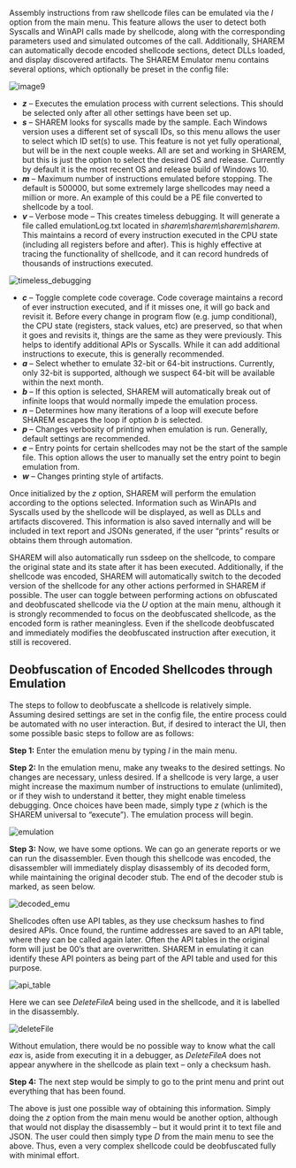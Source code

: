 Assembly instructions from raw shellcode files can be emulated via the _l_ option from the main menu. This feature allows the user to detect both Syscalls and WinAPI calls made by shellcode, along with the corresponding parameters used and simulated outcomes of the call. Additionally, SHAREM can automatically decode encoded shellcode sections, detect DLLs loaded, and display discovered artifacts. The SHAREM Emulator menu contains several options, which optionally be preset in the config file:

![image9](https://user-images.githubusercontent.com/114108866/191852961-980d91af-68de-4fc1-b702-ec606816d60a.png)

- **_z_** – Executes the emulation process with current selections. This should be selected only after all other settings have been set up. 
- **_s_** – SHAREM looks for syscalls made by the sample. Each Windows version uses a different set of syscall IDs, so this menu allows the user to select which ID set(s) to use. This feature is not yet fully operational, but will be in the next couple weeks. All are set and working in SHAREM, but this is just the option to select the desired OS and release. Currently by default it is the most recent OS and release build of Windows 10.
- **_m_** – Maximum number of instructions emulated before stopping. The default is 500000, but some extremely large shellcodes may need a million or more. An example of this could be a PE file converted to shellcode by a tool.
- **_v_** – Verbose mode – This creates timeless debugging. It will generate a file called emulationLog.txt located in _sharem\sharem\sharem\sharem_. This maintains a record of every instruction executed in the CPU state (including all registers before and after). This is highly effective at tracing the functionality of shellcode, and it can record hundreds of thousands of instructions executed.

![timeless_debugging](https://user-images.githubusercontent.com/114108866/191853970-63471126-9889-4940-a5f5-32fa2a1f2f4a.png)

- **_c_** – Toggle complete code coverage. Code coverage maintains a record of ever instruction executed, and if it misses one, it will go back and revisit it. Before every change in program flow (e.g. jump conditional), the CPU state (registers, stack values, etc) are preserved, so that when it goes and revisits it, things are the same as they were previously. This helps to identify additional APIs or Syscalls. While it can add additional instructions to execute, this is generally recommended.
- **_a_** – Select whether to emulate 32-bit or 64-bit instructions. Currently, only 32-bit is supported, although we suspect 64-bit will be available within the next month.
- **_b_** – If this option is selected, SHAREM will automatically break out of infinite loops that would normally impede the emulation process.
- **_n_** – Determines how many iterations of a loop will execute before SHAREM escapes the loop if option _b_ is selected.
- **_p_** – Changes verbosity of printing when emulation is run. Generally, default settings are recommended.
- _**_e_**_ – Entry points for certain shellcodes may not be the start of the sample file. This option allows the user to manually set the entry point to begin emulation from.
- **_w_** – Changes printing style of artifacts.

Once initialized by the _z_ option, SHAREM will perform the emulation according to the options selected. Information such as WinAPIs and Syscalls used by the shellcode will be displayed, as well as DLLs and artifacts discovered. This information is also saved internally and will be included in text report and JSONs generated, if the user “prints” results or obtains them through automation.

SHAREM will also automatically run ssdeep on the shellcode, to compare the original state and its state after it has been executed. Additionally, if the shellcode was encoded, SHAREM will automatically switch to the decoded version of the shellcode for any other actions performed in SHAREM if possible. The user can toggle between performing actions on obfuscated and deobfuscated shellcode via the _U_ option at the main menu, although it is strongly recommended to focus on the deobfuscated shellcode, as the encoded form is rather meaningless. Even if the shellcode deobfuscated and immediately modifies the deobfuscated instruction after execution, it still is recovered.

## Deobfuscation of Encoded Shellcodes through Emulation

The steps to follow to deobfuscate a shellcode is relatively simple. Assuming desired settings are set in the config file, the entire process could be automated with no user interaction. But, if desired to interact the UI, then some possible basic steps to follow are as follows:
    
**Step 1:** Enter the emulation menu by typing _l_ in the main menu.

**Step 2:** In the emulation menu, make any tweaks to the desired settings. No changes are necessary, unless desired. If a shellcode is very large, a user might increase the maximum number of instructions to emulate (unlimited), or if they wish to understand it better, they might enable timeless debugging. Once choices have been made, simply type _z_ (which is the SHAREM universal to “execute”). The emulation process will begin.

![emulation](https://user-images.githubusercontent.com/114108866/191861664-45a5d454-6f34-467c-b688-30dd80cafe3a.png)

**Step 3:** Now, we have some options. We can go an generate reports or we can run the disassembler. Even though this shellcode was encoded, the disassembler will immediately display disassembly of its decoded form, while maintaining the original decoder stub. The end of the decoder stub is marked, as seen below.

![decoded_emu](https://user-images.githubusercontent.com/114108866/191861868-169c7287-efaf-4e09-9a49-a9bdae32dcc4.png)

Shellcodes often use API tables, as they use checksum hashes to find desired APIs. Once found, the runtime addresses are saved to an API table, where they can be called again later. Often the API tables in the original form will just be 00’s that are overwritten. SHAREM in emulating it can identify these API pointers as being part of the API table and used for this purpose.

![api_table](https://user-images.githubusercontent.com/114108866/191862077-1429a5bf-da76-473e-a33c-019d278711d5.png)

Here we can see _DeleteFileA_ being used in the shellcode, and it is labelled in the disassembly.

![deleteFile](https://user-images.githubusercontent.com/114108866/191862279-7cdd22e3-515c-4b6a-ba9f-d9776f8cd096.png)

Without emulation, there would be no possible way to know what the call _eax_ is, aside from executing it in a debugger, as _DeleteFileA_ does not appear anywhere in the shellcode as plain text – only a checksum hash.

**Step 4:** The next step would be simply to go to the print menu and print out everything that has been found.

The above is just one possible way of obtaining this information. Simply doing the _z_ option from the main menu would be another option, although that would not display the disassembly – but it would print it to text file and JSON. The user could then simply type _D_ from the main menu to see the above. Thus, even a very complex shellcode could be deobfuscated fully with minimal effort. 